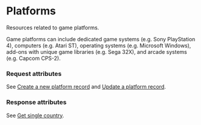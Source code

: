 # <a name="platforms_intro"></a>Platforms

Resources related to game platforms.

Game platforms can include dedicated game systems (e.g. Sony PlayStation 4), computers (e.g. Atari ST), operating systems (e.g. Microsoft Windows), add-ons with unique game libraries (e.g. Sega 32X), and arcade systems (e.g. Capcom CPS-2).

### Request attributes

See [Create a new platform record](#platforms_create) and [Update a platform record](#platforms_update).

### Response attributes

See [Get single country](#platforms_show).
